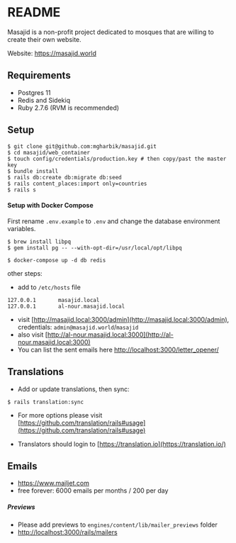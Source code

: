 # README

Masajid is a non-profit project dedicated to mosques that are willing to create their own website.

Website: https://masajid.world

## Requirements

- Postgres 11
- Redis and Sidekiq
- Ruby 2.7.6 (RVM is recommended)

## Setup

```
$ git clone git@github.com:mgharbik/masajid.git
$ cd masajid/web_container
$ touch config/credentials/production.key # then copy/past the master key
$ bundle install
$ rails db:create db:migrate db:seed
$ rails content_places:import only=countries
$ rails s
```

#### Setup with Docker Compose

First rename `.env.example` to `.env` and change the database environment variables.

```
$ brew install libpq
$ gem install pg -- --with-opt-dir=/usr/local/opt/libpq

$ docker-compose up -d db redis
```

other steps:

- add to `/etc/hosts` file

```
127.0.0.1       masajid.local
127.0.0.1       al-nour.masajid.local
```

- visit [http://masajid.local:3000/admin](http://masajid.local:3000/admin), credentials: `admin@masajid.world`/`masajid`
- also visit [http://al-nour.masajid.local:3000](http://al-nour.masajid.local:3000)
- You can list the sent emails here [http://localhost:3000/letter_opener/](http://localhost:3000/letter_opener)

## Translations

- Add or update translations, then sync:

```
$ rails translation:sync
```

- For more options please visit [https://github.com/translation/rails#usage](https://github.com/translation/rails#usage)

- Translators should login to [https://translation.io](https://translation.io/)

## Emails

- https://www.mailjet.com
- free forever: 6000 emails per months / 200 per day

##### Previews
- Please add previews to `engines/content/lib/mailer_previews` folder
- [http://localhost:3000/rails/mailers](http://localhost:3000/rails/mailers)
